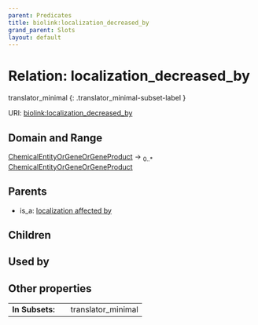 ```yaml
---
parent: Predicates
title: biolink:localization_decreased_by
grand_parent: Slots
layout: default
---
```


# Relation: localization_decreased_by

translator_minimal
{: .translator_minimal-subset-label }




URI: [biolink:localization_decreased_by](https://w3id.org/biolink/vocab/localization_decreased_by)

## Domain and Range

[ChemicalEntityOrGeneOrGeneProduct](ChemicalEntityOrGeneOrGeneProduct.md) ->  <sub>0..\*</sub> [ChemicalEntityOrGeneOrGeneProduct](ChemicalEntityOrGeneOrGeneProduct.md)

## Parents

 *  is_a: [localization affected by](localization_affected_by.md)

## Children


## Used by


## Other properties

|  |  |  |
| --- | --- | --- |
| **In Subsets:** | | translator_minimal |

